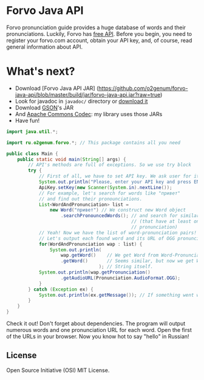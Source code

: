 Forvo Java API
==============
Forvo pronunciation guide provides a huge database of words and their pronunciations. Luckily, Forvo has [free API](http://api.forvo.com/). Before you begin, you need to register your forvo.com account, obtain your API key, and, of course, read general information about API.

What's next?
============
 * Download [Forvo Java API JAR] (https://github.com/o2genum/forvo-java-api/blob/master/build/jar/forvo-java-api.jar?raw=true)
 * Look for javadoc in `javadoc/` directory or [download it](https://github.com/o2genum/forvo-java-api/blob/master/build/jar/forvo-java-api-javadoc.jar?raw=true)
 * Download [GSON](http://code.google.com/p/google-gson/)'s JAR
 * And [Apache Commons Codec](http://commons.apache.org/codec/): my library uses those JARs
 * Have fun!

```java
import java.util.*;

import ru.o2genum.forvo.*; // This package contains all you need

public class Main {
	public static void main(String[] args) {
		// API's methods are full of exceptions. So we use try block
		try {
			// First of all, we have to set API key. We ask user for it
			System.out.println("Please, enter your API key and press ENTER:");
			ApiKey.setKey(new Scanner(System.in).nextLine());
			// For example, let's search for words like "привет"
			// and find out their pronounciations.
			List<WordAndPronunciation> list = 
				new Word("привет") // We construct new Word object
					.searchPronouncedWords(); // and search for similar words
											  // (that have at least one
											  // pronunciation)
			// Yeah! Now we have the list of word-pronunciation pairs!
			// Let's output each found word and its URL of OGG pronunciation sound
			for(WordAndPronunciation wap : list) {
				System.out.println(
					wap.getWord()    // We get Word from Word-Pronunciation pair
					.getWord()       // Seems similar, but now we get Word's
							      ); // String itself.
			System.out.println(wap.getPronunciation()
					.getAudioURL(Pronunciation.AudioFormat.OGG);
			}
		} catch (Exception ex) {
			System.out.println(ex.getMessage()); // If something went wrong
		}
	}
}
```
Check it out! Don't forget about dependencies. The program will output numerous words and one pronunciation URL for each word. Open the first of the URLs in your browser. Now you know hot to say "hello" in Russian!

License
-------
Open Source Initiative (OSI) MIT License.
